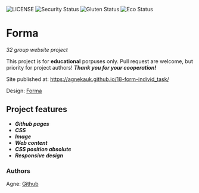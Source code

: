 ![LICENSE](https://img.shields.io/badge/license-MIT-blue.svg?style=flat-square)
![Security Status](https://img.shields.io/security-headers?label=Security&url=https%3A%2F%2Fgithub.com&style=flat-square)
![Gluten Status](https://img.shields.io/badge/Gluten-Free-green.svg)
![Eco Status](https://img.shields.io/badge/ECO-Friendly-green.svg)

# Forma

_32 group website project_

This project is for **educational** porpuses only. Pull request are welcome, but priority for project authors! **_Thank you for your cooperation!_**

Site published at: https://agnekauk.github.io/18-form-individ_task/

Design: [Forma](https://www.netsolutions.com/insights/wp-content/uploads/2021/05/form-design-best-practices-break-up-forms-into-multiple-steps.jpg)

## Project features

-   **_Github pages_**
-   **_CSS_**
-   **_Image_**
-   **_Web content_**
-   **_CSS position absolute_**
-   **_Responsive design_**

### Authors

Agne: [Github](https://github.com/agnekauk)
